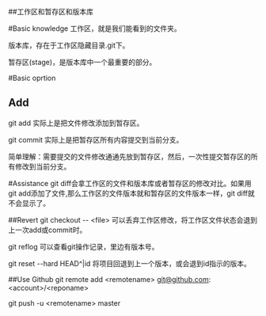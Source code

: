 ##工作区和暂存区和版本库

#Basic knowledge
工作区，就是我们能看到的文件夹。

版本库，存在于工作区隐藏目录.git下。

暂存区(stage)，是版本库中一个最重要的部分。

#Basic oprtion

## Add 
git add 实际上是把文件修改添加到暂存区。

git commit 实际上是把暂存区所有内容提交到当前分支。

简单理解：需要提交的文件修改通通先放到暂存区，然后，一次性提交暂存区的所有修改到当前分支。

#Assistance
git diff会拿工作区的文件和版本库或者暂存区的修改对比。如果用git add添加了文件,那么工作区的文件版本就和暂存区的文件版本一样，git diff就不会显示了。

##Revert
git checkout -- \<file\> 可以丢弃工作区修改，将工作区文件状态会退到上一次add或commit时。

git reflog 可以查看git操作记录，里边有版本号。

git reset --hard HEAD^|id 将项目回退到上一个版本，或会退到id指示的版本。

##Use Github
git remote add \<remotename\> git@github.com:\<account\>/\<reponame\>

git push -u \<remotename\> master

